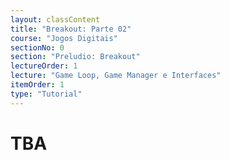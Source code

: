 ```yaml
---
layout: classContent
title: "Breakout: Parte 02"
course: "Jogos Digitais"
sectionNo: 0
section: "Preludio: Breakout"
lectureOrder: 1
lecture: "Game Loop, Game Manager e Interfaces"
itemOrder: 1
type: "Tutorial"
---
```


# TBA